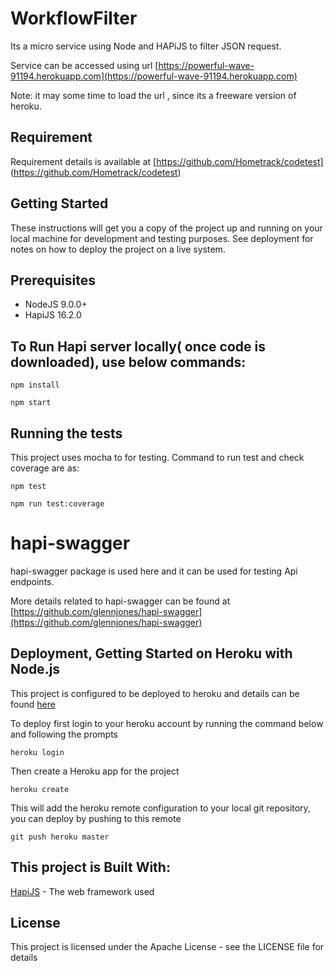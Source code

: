 # WorkflowFilter
Its a micro service using Node and HAPiJS to filter JSON request.

Service can be accessed using url [https://powerful-wave-91194.herokuapp.com](https://powerful-wave-91194.herokuapp.com) 

Note: it may some time to load the url , since its a freeware version of heroku.

## Requirement
Requirement details is available at [https://github.com/Hometrack/codetest] (https://github.com/Hometrack/codetest)

## Getting Started
These instructions will get you a copy of the project up and running on your local machine for development and testing purposes. See deployment for notes on how to deploy the project on a live system.

## Prerequisites
* NodeJS 9.0.0+
* HapiJS 16.2.0

## To Run Hapi server locally( once code is downloaded), use below commands:

```
npm install
```

```
npm start
```

## Running the tests

This project uses mocha to for testing. Command to run test and check coverage are as:

```
npm test
```
```
npm run test:coverage
```

# hapi-swagger

hapi-swagger package is used here and it can be used for testing Api endpoints.

More details related to hapi-swagger can be found at [https://github.com/glennjones/hapi-swagger](https://github.com/glennjones/hapi-swagger)
## Deployment, Getting Started on Heroku with Node.js

This project is configured to be deployed to heroku and details can be found [here](https://devcenter.heroku.com/articles/getting-started-with-nodejs#introduction)

To deploy first login to your heroku account by running the command below and following the prompts

``` 
heroku login 
```
Then create a Heroku app for the project

```
heroku create
```

This will add the heroku remote configuration to your local git repository, you can deploy by pushing to this remote

```
git push heroku master
```

## This project is Built With: 
[HapiJS](https://hapijs.com/api/16.2.0) - The web framework used
## License
This project is licensed under the Apache License - see the LICENSE file for details